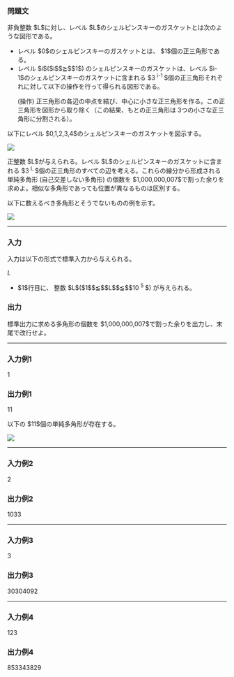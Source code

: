 
<div>

<div>

<div>

<div>

<section>

### **問題文**

<p>
非負整数 $L$に対し、レベル $L$のシェルピンスキーのガスケットとは次のような図形である。
</p>

<ul>

<li>
レベル $0$のシェルピンスキーのガスケットとは、 $1$個の正三角形である。
</li>

<li>
レベル $i$($i$$≧$$1$) のシェルピンスキーのガスケットは、レベル $i-1$のシェルピンスキーのガスケットに含まれる $3
<sup>
i-1
</sup>
$個の正三角形それぞれに対して以下の操作を行って得られる図形である。

(操作) 正三角形の各辺の中点を結び、中心に小さな正三角形を作る。この正三角形を図形から取り除く（この結果、もとの正三角形は $3$つの小さな正三角形に分割される）。
</li>

</ul>

<p>
以下にレベル $0,1,2,3,4$のシェルピンスキーのガスケットを図示する。
</p>

<p>

<img src="http://arc037.contest.atcoder.jp/img/arc/037/ljlefijfewkjfwefk/D_sierpinsky.png">

</img>

</p>

<p>
正整数 $L$が与えられる。レベル $L$のシェルピンスキーのガスケットに含まれる $3
<sup>
L
</sup>
$個の正三角形のすべての辺を考える。これらの線分から形成される単純多角形 (自己交差しない多角形) の個数を $1,000,000,007$で割った余りを求めよ。相似な多角形であっても位置が異なるものは区別する。
</p>

<p>
以下に数えるべき多角形とそうでないものの例を示す。
</p>

<p>

<img src="http://arc037.contest.atcoder.jp/img/arc/037/ljlefijfewkjfwefk/D_examples.png">

</img>

</p>

</section>

</div>

---

<div>

<div>

<section>

### **入力**

<p>
入力は以下の形式で標準入力から与えられる。
</p>

<div>

$L$
</div>

<ul>

<li>
$1$行目に、 整数 $L$($1$$≦$$L$$≦$$10
<sup>
5
</sup>
$) が与えられる。
</li>

</ul>

</section>

</div>

<div>

<section>

### **出力**

<p>
標準出力に求める多角形の個数を $1,000,000,007$で割った余りを出力し、末尾で改行せよ。
</p>

</section>

</div>

</div>

---

<div>

<section>

### **入力例1**

<div>

1

</div>

</section>

</div>

<div>

<section>

### **出力例1**

<div>

11

</div>

<p>
以下の $11$個の単純多角形が存在する。
</p>

<p>

<img src="http://arc037.contest.atcoder.jp/img/arc/037/ljlefijfewkjfwefk/D_sample1.png">

</img>

</p>

</section>

</div>

---

<div>

<section>

### **入力例2**

<div>

2

</div>

</section>

</div>

<div>

<section>

### **出力例2**

<div>

1033

</div>

</section>

</div>

---

<div>

<section>

### **入力例3**

<div>

3

</div>

</section>

</div>

<div>

<section>

### **出力例3**

<div>

30304092

</div>

</section>

</div>

---

<div>

<section>

### **入力例4**

<div>

123

</div>

</section>

</div>

<div>

<section>

### **出力例4**

<div>

853343829

</div>

</section>

</div>

</div>

</div>

</div>
